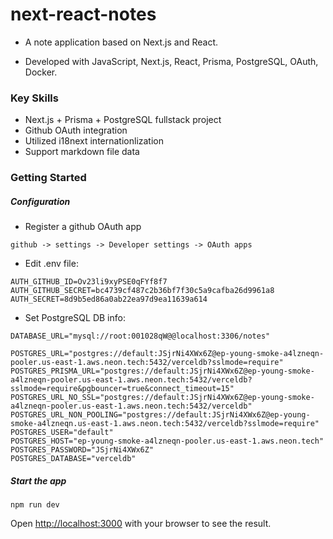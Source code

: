﻿# next-react-notes

- A note application based on Next.js and React.

- Developed with JavaScript, Next.js, React, Prisma, PostgreSQL, OAuth, Docker.

### Key Skills

- Next.js + Prisma + PostgreSQL fullstack project 
- Github OAuth integration
- Utilized i18next internationlization
- Support markdown file data

### Getting Started

##### Configuration
- Register a github OAuth app
```
github -> settings -> Developer settings -> OAuth apps
```
- Edit .env file:
```
AUTH_GITHUB_ID=Ov23li9xyPSE0qFYf8f7
AUTH_GITHUB_SECRET=bc4739cf487c2b36bf7f30c5a9cafba26d9961a8
AUTH_SECRET=8d9b5ed86a0ab22ea97d9ea11639a614
```

- Set PostgreSQL DB info:
```
DATABASE_URL="mysql://root:001028qW@@localhost:3306/notes"

POSTGRES_URL="postgres://default:JSjrNi4XWx6Z@ep-young-smoke-a4lzneqn-pooler.us-east-1.aws.neon.tech:5432/verceldb?sslmode=require"
POSTGRES_PRISMA_URL="postgres://default:JSjrNi4XWx6Z@ep-young-smoke-a4lzneqn-pooler.us-east-1.aws.neon.tech:5432/verceldb?sslmode=require&pgbouncer=true&connect_timeout=15"
POSTGRES_URL_NO_SSL="postgres://default:JSjrNi4XWx6Z@ep-young-smoke-a4lzneqn-pooler.us-east-1.aws.neon.tech:5432/verceldb"
POSTGRES_URL_NON_POOLING="postgres://default:JSjrNi4XWx6Z@ep-young-smoke-a4lzneqn.us-east-1.aws.neon.tech:5432/verceldb?sslmode=require"
POSTGRES_USER="default"
POSTGRES_HOST="ep-young-smoke-a4lzneqn-pooler.us-east-1.aws.neon.tech"
POSTGRES_PASSWORD="JSjrNi4XWx6Z"
POSTGRES_DATABASE="verceldb"
```
##### Start the app

```shell
npm run dev
```

Open [http://localhost:3000](http://localhost:3000) with your browser to see the result.
